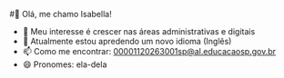 #👋 Olá, me chamo Isabella!
- 👀 Meu interesse é crescer nas áreas administrativas e digitais
- 🌱 Atualmente estou apredendo um novo idioma (Inglês)
- 📫 Como me encontrar: 00001120263001sp@al.educacaosp.gov.br
- 😄 Pronomes: ela-dela

<!---
IsabellaLopes14/IsabellaLopes14 is a ✨ special ✨ repository because its `README.md` (this file) appears on your GitHub profile.
You can click the Preview link to take a look at your changes.
--->
